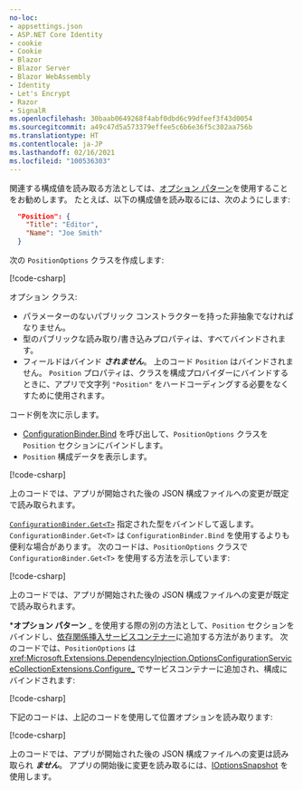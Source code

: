 ```yaml
---
no-loc:
- appsettings.json
- ASP.NET Core Identity
- cookie
- Cookie
- Blazor
- Blazor Server
- Blazor WebAssembly
- Identity
- Let's Encrypt
- Razor
- SignalR
ms.openlocfilehash: 30baab0649268f4abf0dbd6c99dfeef3f43d0054
ms.sourcegitcommit: a49c47d5a573379effee5c6b6e36f5c302aa756b
ms.translationtype: HT
ms.contentlocale: ja-JP
ms.lasthandoff: 02/16/2021
ms.locfileid: "100536303"
---
```

関連する構成値を読み取る方法としては、[オプション パターン](xref:fundamentals/configuration/options)を使用することをお勧めします。 たとえば、以下の構成値を読み取るには、次のようにします:

```json
  "Position": {
    "Title": "Editor",
    "Name": "Joe Smith"
  }
```

次の `PositionOptions` クラスを作成します:

[!code-csharp[](~/fundamentals/configuration/index/samples/3.x/ConfigSample/Options/PositionOptions.cs?name=snippet)]

オプション クラス:

* パラメーターのないパブリック コンストラクターを持った非抽象でなければなりません。
* 型のパブリックな読み取り/書き込みプロパティは、すべてバインドされます。
* フィールドはバインド ***されません***。 上のコード `Position` はバインドされません。 `Position` プロパティは、クラスを構成プロバイダーにバインドするときに、アプリで文字列 `"Position"` をハードコーディングする必要をなくすために使用されます。

コード例を次に示します。

* [ConfigurationBinder.Bind](xref:Microsoft.Extensions.Configuration.ConfigurationBinder.Bind*) を呼び出して、`PositionOptions` クラスを `Position` セクションにバインドします。
* `Position` 構成データを表示します。

[!code-csharp[](~/fundamentals/configuration/index/samples/3.x/ConfigSample/Pages/Test22.cshtml.cs?name=snippet)]

上のコードでは、アプリが開始された後の JSON 構成ファイルへの変更が既定で読み取られます。

[`ConfigurationBinder.Get<T>`](xref:Microsoft.Extensions.Configuration.ConfigurationBinder.Get*) 指定された型をバインドして返します。 `ConfigurationBinder.Get<T>` は `ConfigurationBinder.Bind` を使用するよりも便利な場合があります。 次のコードは、`PositionOptions` クラスで `ConfigurationBinder.Get<T>` を使用する方法を示しています:

[!code-csharp[](~/fundamentals/configuration/index/samples/3.x/ConfigSample/Pages/Test21.cshtml.cs?name=snippet)]

上のコードでは、アプリが開始された後の JSON 構成ファイルへの変更が既定で読み取られます。

***オプション パターン** _ を使用する際の別の方法として、`Position` セクションをバインドし、[依存関係挿入サービスコンテナー](xref:fundamentals/dependency-injection)に追加する方法があります。 次のコードでは、`PositionOptions` は <xref:Microsoft.Extensions.DependencyInjection.OptionsConfigurationServiceCollectionExtensions.Configure_> でサービスコンテナーに追加され、構成にバインドされます:

[!code-csharp[](~/fundamentals/configuration/index/samples/3.x/ConfigSample/Startup.cs?name=snippet)]

下記のコードは、上記のコードを使用して位置オプションを読み取ります:

[!code-csharp[](~/fundamentals/configuration/index/samples/3.x/ConfigSample/Pages/Test2.cshtml.cs?name=snippet)]

上のコードでは、アプリが開始された後の JSON 構成ファイルへの変更は読み取られ ***ません***。 アプリの開始後に変更を読み取るには、[IOptionsSnapshot](xref:fundamentals/configuration/options#ios) を使用します。
